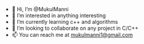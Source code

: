- 👋 Hi, I’m @MukulManni
- 👀 I’m interested in anything interesting
- 🌱 I’m currently learning c++ and algorithms
- 💞️ I’m looking to collaborate on any project in C/C++
- 📫 You can reach me at mukulmanni1@gmail.com

<!---
MukulManni/MukulManni is a ✨ special ✨ repository because its `README.md` (this file) appears on your GitHub profile.
You can click the Preview link to take a look at your changes.
--->
